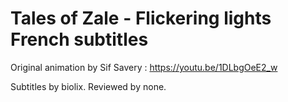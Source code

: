 # Tales of Zale - Flickering lights French subtitles

Original animation by Sif Savery : https://youtu.be/1DLbgOeE2_w

Subtitles by biolix.
Reviewed by none.
